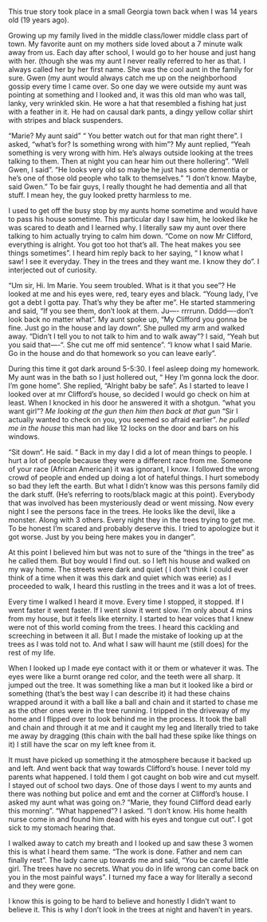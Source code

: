 This true story took place in a small Georgia town back when I was 14 years old (19 years ago).

Growing up my family lived in the middle class/lower middle class part of town. My favorite aunt on my mothers side loved about a 7 minute walk away from us. Each day after school, I would go to her house and just hang with her. (though she was my aunt I never really referred to her as that. I always called her by her first name. She was the cool aunt in the family for sure. Gwen (my aunt would always catch me up on the neighborhood gossip every time I came over. So one day we were outside my aunt was pointing at something and I looked and, it was this old man who was tall, lanky, very wrinkled skin. He wore a hat that resembled a fishing hat just with a feather in it. He had on causal dark pants, a dingy yellow collar shirt with stripes and black suspenders.

 “Marie? My aunt said” “ You better watch out for that man right there”. I asked, “what’s for? Is something wrong with him”? My aunt replied, “Yeah something is very wrong with him. He’s always outside looking at the trees talking to them. Then at night you can hear him out there hollering”. “Well Gwen, I said”. “He looks very old so maybe he just has some dementia or he’s one of those old people who talk to themselves.” “I don’t know. Maybe, said Gwen.” To be fair guys, I really thought he had dementia and all that stuff. I mean hey, the guy looked pretty harmless to me.

I used to get off the busy stop by my aunts home sometime and would have to pass his house sometime. This particular day I saw him, he looked like he was scared to death and I learned why. I literally saw my aunt over there talking to him actually trying to calm him down. “Come on now Mr Clifford, everything is alright. You got too hot that’s all. The heat makes you see things sometimes”. I heard him reply back to her saying, “ I know what I saw! I see it everyday. They in the trees and they want me. I know they do”.  I interjected out of curiosity.

 “Um sir, Hi. Im Marie. You seem troubled. What is it that you see”? He looked at me and his eyes were, red, teary eyes and black. “Young lady, I’ve got a debt I gotta pay. That’s why they be after me”. He started stammering and said, “If you see them, don’t look at them. Ju—- rrrrunn. Dddd—-don’t look back no matter what”. My aunt spoke up, “My Clifford you gonna be fine. Just go in the house and lay down”. She pulled my arm and walked away. “Didn’t I tell you to not talk to him and to walk away”? I said, “Yeah but you said that—-“. She cut me off mid sentence”. “I know what I said Marie. Go in the house and do that homework so you can leave early”. 

During this time it got dark around 5-5:30. I feel asleep doing my homework. My aunt was in the bath so I just hollered out, “ Hey I’m gonna lock the door. I’m gone home”. She replied, “Alright baby be safe”. As I started to leave I looked over at mr Clifford’s house, so decided I would go check on him at least. When I knocked in his door he answered it with a shotgun. “what you want girl”? *Me looking at the gun then him then back at  that gun* “Sir I actually wanted to check on you, you seemed so afraid earlier”. *he pulled me in the house* this man had like 12 locks on the door and bars on his windows.

“Sit down“. He said. “ Back in my day I did a lot of mean things to people. I hurt a lot of people because they were a different race from me. Someone of your race (African American) it was ignorant, I know. I followed the wrong crowd of people and ended up doing a lot of hateful things. I hurt somebody so bad they left the earth. But what I didn’t know was this persons family did the dark stuff. (He’s referring to roots/black magic at this point). Everybody that was involved has been mysteriously dead or went missing. Now every night I see the persons face in the trees. He looks like the devil, like a monster. Along with 3 others. Every night they in the trees trying to get me. To be honest I’m scared and probably deserve this. I tried to apologize but it got worse. Just by you being here makes you in danger”.

At this point I believed him but was not to sure of the “things in the tree” as he called them. But boy would I find out. so I left his house and walked on my way home. The streets were dark and quiet ( I don’t think I could ever think of a time when it was this dark and quiet which was eerie) as I proceeded to walk, I heard this rustling in the trees and it was a lot of trees.

Every time I walked I heard it move. Every time I stopped, it stopped. If I went faster it went faster. If I went slow it went slow. I’m only about 4 mins from my house, but it feels like eternity. I started to hear voices that I knew were not of this world coming from the trees. I heard this cackling and screeching in between it all. But I made the mistake of looking up at the trees as I was told not to. And what I saw will haunt me (still does) for the rest of my life.

When I looked up I made eye contact with it or them or whatever it was. The eyes were like a burnt orange red color, and the teeth were all sharp. It jumped out the tree. It was something like a man but it looked like a bird or something (that’s the best way I can describe it) it had these chains wrapped around it with a ball like a ball and chain and it started to chase me as the other ones were in the tree running. I tripped in the driveway of my home and I flipped over to look behind me in the process. It took the ball and chain and through it at me and it caught my leg and literally tried to take me away by dragging (this chain with the ball had these spike like things on it) I still have the scar on my left knee from it. 

It must have picked up something it the atmosphere because it backed up and left. And went back that way towards Clifford’s house. I never told my parents what happened. I told them I got caught on bob wire and cut myself. I stayed out of school two days. One of those days I went to my aunts and there was nothing but police and emt and the corner at Clifford’s house. I asked my aunt what was going on.? “Marie, they found Clifford dead early this morning”. “What happened”? I asked. “I don’t know. His home health nurse come in and found him dead with his eyes and tongue cut out”. I got sick to my stomach hearing that.

I walked away to catch my breath and I looked up and saw these 3 women this is what I heard them same. “The work is done. Father and nem can finally rest”.
The lady came up towards me and said, “You be careful little girl. The trees have no secrets. What you do in life wrong can come back on you in the most painful ways”. I turned my face a way for literally a second and they were gone.

I know this is going to be hard to believe and honestly I didn’t want to believe it. This is why I don’t look in the trees at night and haven’t in years.